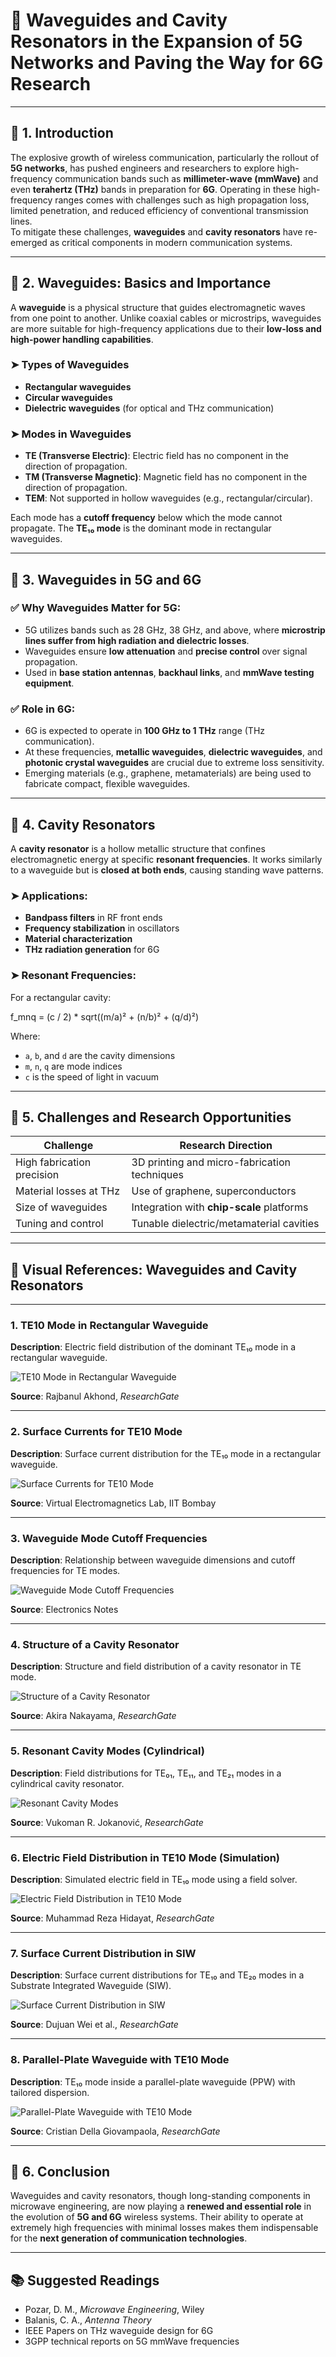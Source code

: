 # 📡 Waveguides and Cavity Resonators in the Expansion of 5G Networks and Paving the Way for 6G Research

---

## 🔷 1. Introduction

The explosive growth of wireless communication, particularly the rollout of **5G networks**, has pushed engineers and researchers to explore high-frequency communication bands such as **millimeter-wave (mmWave)** and even **terahertz (THz)** bands in preparation for **6G**. Operating in these high-frequency ranges comes with challenges such as high propagation loss, limited penetration, and reduced efficiency of conventional transmission lines.  
To mitigate these challenges, **waveguides** and **cavity resonators** have re-emerged as critical components in modern communication systems.

---

## 🔷 2. Waveguides: Basics and Importance

A **waveguide** is a physical structure that guides electromagnetic waves from one point to another. Unlike coaxial cables or microstrips, waveguides are more suitable for high-frequency applications due to their **low-loss and high-power handling capabilities**.

### ➤ Types of Waveguides
- **Rectangular waveguides**
- **Circular waveguides**
- **Dielectric waveguides** (for optical and THz communication)

### ➤ Modes in Waveguides
- **TE (Transverse Electric)**: Electric field has no component in the direction of propagation.
- **TM (Transverse Magnetic)**: Magnetic field has no component in the direction of propagation.
- **TEM**: Not supported in hollow waveguides (e.g., rectangular/circular).

Each mode has a **cutoff frequency** below which the mode cannot propagate. The **TE₁₀ mode** is the dominant mode in rectangular waveguides.

---

## 🔷 3. Waveguides in 5G and 6G

### ✅ Why Waveguides Matter for 5G:
- 5G utilizes bands such as 28 GHz, 38 GHz, and above, where **microstrip lines suffer from high radiation and dielectric losses**.
- Waveguides ensure **low attenuation** and **precise control** over signal propagation.
- Used in **base station antennas**, **backhaul links**, and **mmWave testing equipment**.

### ✅ Role in 6G:
- 6G is expected to operate in **100 GHz to 1 THz** range (THz communication).
- At these frequencies, **metallic waveguides**, **dielectric waveguides**, and **photonic crystal waveguides** are crucial due to extreme loss sensitivity.
- Emerging materials (e.g., graphene, metamaterials) are being used to fabricate compact, flexible waveguides.

---

## 🔷 4. Cavity Resonators

A **cavity resonator** is a hollow metallic structure that confines electromagnetic energy at specific **resonant frequencies**. It works similarly to a waveguide but is **closed at both ends**, causing standing wave patterns.

### ➤ Applications:
- **Bandpass filters** in RF front ends
- **Frequency stabilization** in oscillators
- **Material characterization**
- **THz radiation generation** for 6G

### ➤ Resonant Frequencies:
For a rectangular cavity:

f_mnq = (c / 2) * sqrt((m/a)² + (n/b)² + (q/d)²)


Where:
- `a`, `b`, and `d` are the cavity dimensions
- `m`, `n`, `q` are mode indices
- `c` is the speed of light in vacuum

---

## 🔷 5. Challenges and Research Opportunities

| Challenge                         | Research Direction                                |
|----------------------------------|----------------------------------------------------|
| High fabrication precision       | 3D printing and micro-fabrication techniques      |
| Material losses at THz           | Use of graphene, superconductors                  |
| Size of waveguides               | Integration with **chip-scale** platforms         |
| Tuning and control               | Tunable dielectric/metamaterial cavities          |

---
## 📸 Visual References: Waveguides and Cavity Resonators

---

### 1. TE10 Mode in Rectangular Waveguide

**Description**: Electric field distribution of the dominant TE₁₀ mode in a rectangular waveguide.

![TE10 Mode in Rectangular Waveguide](![Electric-field-distribution-of-the-dominant-TE10-mode](https://github.com/user-attachments/assets/04ba9762-1028-4da9-aa77-c498fe1e77a7)
)

**Source**: Rajbanul Akhond, *ResearchGate*

---

### 2. Surface Currents for TE10 Mode

**Description**: Surface current distribution for the TE₁₀ mode in a rectangular waveguide.

![Surface Currents for TE10 Mode](https://www.ee.iitb.ac.in/course/~vel/apps/SurfaceCurrentofRecWG%28TE10%29/TE10%20current.png)

**Source**: Virtual Electromagnetics Lab, IIT Bombay

---

### 3. Waveguide Mode Cutoff Frequencies

**Description**: Relationship between waveguide dimensions and cutoff frequencies for TE modes.

![Waveguide Mode Cutoff Frequencies](https://www.electronics-notes.com/images/waveguide-mode-cutoff-frequency-01.svg)

**Source**: Electronics Notes

---

### 4. Structure of a Cavity Resonator

**Description**: Structure and field distribution of a cavity resonator in TE mode.

![Structure of a Cavity Resonator](https://www.researchgate.net/profile/Akira-Nakayama/publication/3132403/figure/fig1/AS:667819032788992@1536232511419/Structure-of-the-cavity-resonator-and-the-electromagnetic-fields-in-the-TE-mode.png)

**Source**: Akira Nakayama, *ResearchGate*

---

### 5. Resonant Cavity Modes (Cylindrical)

**Description**: Field distributions for TE₀₁, TE₁₁, and TE₂₁ modes in a cylindrical cavity resonator.

![Resonant Cavity Modes](https://www.researchgate.net/publication/343259074/figure/fig2/AS:918326292660224@1596107439510/A-resonant-cavity-supports-only-modes-that-meet-the-resonance-condition-for-cavity.png)

**Source**: Vukoman R. Jokanović, *ResearchGate*

---

### 6. Electric Field Distribution in TE10 Mode (Simulation)

**Description**: Simulated electric field in TE₁₀ mode using a field solver.

![Electric Field Distribution in TE10 Mode](https://www.researchgate.net/publication/344090470/figure/fig15/AS:949574766817281@1600873484745/Simulated-electric-field-in-TE10-mode.png)

**Source**: Muhammad Reza Hidayat, *ResearchGate*

---

### 7. Surface Current Distribution in SIW

**Description**: Surface current distributions for TE₁₀ and TE₂₀ modes in a Substrate Integrated Waveguide (SIW).

![Surface Current Distribution in SIW](https://www.researchgate.net/publication/359576905/figure/fig2/AS:1132333712402432@1652445410405/Surface-current-distribution-of-SIW-A-TE10-mode-B-TE20-mode.png)

**Source**: Dujuan Wei et al., *ResearchGate*

---

### 8. Parallel-Plate Waveguide with TE10 Mode

**Description**: TE₁₀ mode inside a parallel-plate waveguide (PPW) with tailored dispersion.

![Parallel-Plate Waveguide with TE10 Mode](https://www.researchgate.net/publication/285648061/figure/fig4/AS:614253693370368@1523487433321/A-parallel-plate-waveguide-PPW-with-the-TE10-mode-exhibiting-specific-effective.png)

**Source**: Cristian Della Giovampaola, *ResearchGate*

---





## 🔷 6. Conclusion

Waveguides and cavity resonators, though long-standing components in microwave engineering, are now playing a **renewed and essential role** in the evolution of **5G and 6G** wireless systems. Their ability to operate at extremely high frequencies with minimal losses makes them indispensable for the **next generation of communication technologies**.

---

## 📚 Suggested Readings

- Pozar, D. M., *Microwave Engineering*, Wiley
- Balanis, C. A., *Antenna Theory*
- IEEE Papers on THz waveguide design for 6G
- 3GPP technical reports on 5G mmWave frequencies
